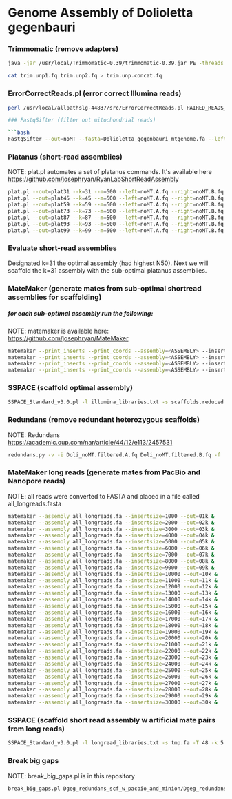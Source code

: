 # Genome Assembly of Dolioletta gegenbauri

### Trimmomatic (remove adapters)

```bash
java -jar /usr/local/Trimmomatic-0.39/trimmomatic-0.39.jar PE -threads 45 -phred33 R1.fq R2.fq trim.R1.fq trim.unp1.fq trim.R2.fq trim.unp2.fq ILLUMINACLIP:TruSeq3PE_plus_adapters_from_fastqc.fa:2:30:10 LEADING:3 TRAILING:3 SLIDINGWINDOW:4:15 MINLEN:36
```

```bash
cat trim.unp1.fq trim.unp2.fq > trim.unp.concat.fq
```

### ErrorCorrectReads.pl (error correct Illumina reads)

```bash
perl /usr/local/allpathslg-44837/src/ErrorCorrectReads.pl PAIRED_READS_A_IN=trim.R1.fq PAIRED_READS_B_IN=trim.R2.fq UNPAIRED_READS_IN=trim.unp.concat.fq PAIRED_SEP=100 PHRED_ENCODING=33 READS_OUT=Dgeg

### FastqSifter (filter out mitochondrial reads)

```bash
FastqSifter --out=noMT --fasta=Dolioletta_gegenbauri_mtgenome.fa --left=Dgeg.A.fq --right=Dgeg.B.fq --unp =Dgeg.unp.fq
```

### Platanus (short-read assemblies)

NOTE: plat.pl automates a set of platanus commands. It's available here https://github.com/josephryan/RyanLabShortReadAssembly
 
```bash
plat.pl --out=plat31 --k=31 --m=500 --left=noMT.A.fq --right=noMT.B.fq --unp=noMT.unp.fq
plat.pl --out=plat45 --k=45 --m=500 --left=noMT.A.fq --right=noMT.B.fq --unp=noMT.unp.fq
plat.pl --out=plat59 --k=59 --m=500 --left=noMT.A.fq --right=noMT.B.fq --unp=noMT.unp.fq
plat.pl --out=plat73 --k=73 --m=500 --left=noMT.A.fq --right=noMT.B.fq --unp=noMT.unp.fq
plat.pl --out=plat87 --k=87 --m=500 --left=noMT.A.fq --right=noMT.B.fq --unp=noMT.unp.fq
plat.pl --out=plat93 --k=93 --m=500 --left=noMT.A.fq --right=noMT.B.fq --unp=noMT.unp.fq
plat.pl --out=plat99 --k=99 --m=500 --left=noMT.A.fq --right=noMT.B.fq --unp=noMT.unp.fq
```

### Evaluate short-read assemblies

Designated k=31 the optimal assembly (had highest N50). Next we will scaffold the k=31 assembly with the sub-optimal platanus assemblies.

### MateMaker (generate mates from sub-optimal shortread assemblies for scaffolding)

##### for each sub-optimal assembly run the following:

NOTE: matemaker is available here: https://github.com/josephryan/MateMaker

```bash
matemaker --print_inserts --print_coords --assembly=<ASSEMBLY> --insertsize=2000 --out=<NAME>.2k
matemaker --print_inserts --print_coords --assembly=<ASSEMBLY> --insertsize=5000 --out=<NAME>.5k
matemaker --print_inserts --print_coords --assembly=<ASSEMBLY> --insertsize=10000 --out=<NAME>.10k
matemaker --print_inserts --print_coords --assembly=<ASSEMBLY> --insertsize=20000 --out=<NAME>.20k
```

### SSPACE (scaffold optimal assembly)

```bash
SSPACE_Standard_v3.0.pl -l illumina_libraries.txt -s scaffolds.reduced.fa -T 48 -k 5 -a 0.7 -x 0 -b Doli_scf
```

### Redundans (remove redundant heterozygous scaffolds) 

NOTE: Redundans https://academic.oup.com/nar/article/44/12/e113/2457531

```bash
redundans.py -v -i Doli_noMT.filtered.A.fq Doli_noMT.filtered.B.fq -f  <SCAFFOLDED_ASSEMBLY> -o rd-tmp.fa --threads 120
```

### MateMaker long reads (generate mates from PacBio and Nanopore reads)

NOTE: all reads were converted to FASTA and placed in a file called all_longreads.fasta

```bash
matemaker --assembly all_longreads.fa --insertsize=1000 --out=01k &
matemaker --assembly all_longreads.fa --insertsize=2000 --out=02k &
matemaker --assembly all_longreads.fa --insertsize=3000 --out=03k &
matemaker --assembly all_longreads.fa --insertsize=4000 --out=04k &
matemaker --assembly all_longreads.fa --insertsize=5000 --out=05k &
matemaker --assembly all_longreads.fa --insertsize=6000 --out=06k &
matemaker --assembly all_longreads.fa --insertsize=7000 --out=07k &
matemaker --assembly all_longreads.fa --insertsize=8000 --out=08k &
matemaker --assembly all_longreads.fa --insertsize=9000 --out=09k &
matemaker --assembly all_longreads.fa --insertsize=10000 --out=10k &
matemaker --assembly all_longreads.fa --insertsize=11000 --out=11k &
matemaker --assembly all_longreads.fa --insertsize=12000 --out=12k &
matemaker --assembly all_longreads.fa --insertsize=13000 --out=13k &
matemaker --assembly all_longreads.fa --insertsize=14000 --out=14k &
matemaker --assembly all_longreads.fa --insertsize=15000 --out=15k &
matemaker --assembly all_longreads.fa --insertsize=16000 --out=16k &
matemaker --assembly all_longreads.fa --insertsize=17000 --out=17k &
matemaker --assembly all_longreads.fa --insertsize=18000 --out=18k &
matemaker --assembly all_longreads.fa --insertsize=19000 --out=19k &
matemaker --assembly all_longreads.fa --insertsize=20000 --out=20k &
matemaker --assembly all_longreads.fa --insertsize=21000 --out=21k &
matemaker --assembly all_longreads.fa --insertsize=22000 --out=22k &
matemaker --assembly all_longreads.fa --insertsize=23000 --out=23k &
matemaker --assembly all_longreads.fa --insertsize=24000 --out=24k &
matemaker --assembly all_longreads.fa --insertsize=25000 --out=25k &
matemaker --assembly all_longreads.fa --insertsize=26000 --out=26k &
matemaker --assembly all_longreads.fa --insertsize=27000 --out=27k &
matemaker --assembly all_longreads.fa --insertsize=28000 --out=28k &
matemaker --assembly all_longreads.fa --insertsize=29000 --out=29k &
matemaker --assembly all_longreads.fa --insertsize=30000 --out=30k &
```

### SSPACE (scaffold short read assembly w artificial mate pairs from long reads)

```bash
SSPACE_Standard_v3.0.pl -l longread_libraries.txt -s tmp.fa -T 48 -k 5 -a 0.7 -x 0 -b Dgeg_redundans_scf_w_pacbio_and_minion
```

### Break big gaps

NOTE: break_big_gaps.pl is in this repository

```bash
break_big_gaps.pl Dgeg_redundans_scf_w_pacbio_and_minion/Dgeg_redundans_scf_w_pacbio_and_minion.final.scaffolds.fasta 5000 > Dgeg_redundans_scf_w_pacbio_and_minion_no5kgaps.fa
```


